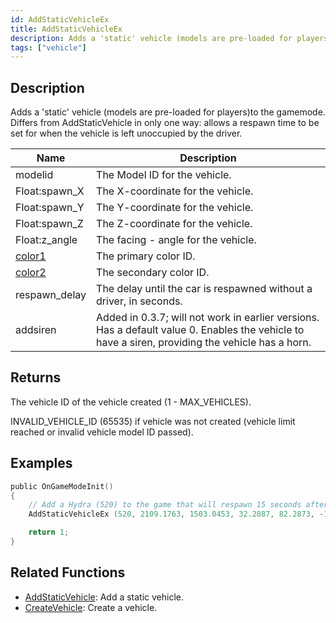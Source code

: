 ```yaml
---
id: AddStaticVehicleEx
title: AddStaticVehicleEx
description: Adds a 'static' vehicle (models are pre-loaded for players)to the gamemode.
tags: ["vehicle"]
---
```


## Description

Adds a 'static' vehicle (models are pre-loaded for players)to the gamemode. Differs from AddStaticVehicle in only one way: allows a respawn time to be set for when the vehicle is left unoccupied by the driver.

| Name                                                  | Description                                                                                                                                      |
| ----------------------------------------------------- | ------------------------------------------------------------------------------------------------------------------------------------------------ |
| modelid                                               | The Model ID for the vehicle.                                                                                                                    |
| Float:spawn_X                                         | The X-coordinate for the vehicle.                                                                                                                |
| Float:spawn_Y                                         | The Y-coordinate for the vehicle.                                                                                                                |
| Float:spawn_Z                                         | The Z-coordinate for the vehicle.                                                                                                                |
| Float:z_angle                                         | The facing - angle for the vehicle.                                                                                                              |
| [color1](../resources/vehiclecolorid.md) | The primary color ID.                                                                                                                            |
| [color2](../resources/vehiclecolorid.md) | The secondary color ID.                                                                                                                          |
| respawn_delay                                         | The delay until the car is respawned without a driver, in seconds.                                                                               |
| addsiren                                              | Added in 0.3.7; will not work in earlier versions. Has a default value 0. Enables the vehicle to have a siren, providing the vehicle has a horn. |

## Returns

The vehicle ID of the vehicle created (1 - MAX_VEHICLES).

INVALID_VEHICLE_ID (65535) if vehicle was not created (vehicle limit reached or invalid vehicle model ID passed).

## Examples

```c
public OnGameModeInit()
{
    // Add a Hydra (520) to the game that will respawn 15 seconds after being left
    AddStaticVehicleEx (520, 2109.1763, 1503.0453, 32.2887, 82.2873, -1, -1, 15);

    return 1;
}
```

## Related Functions

- [AddStaticVehicle](AddStaticVehicle.md): Add a static vehicle.
- [CreateVehicle](CreateVehicle.md): Create a vehicle.
